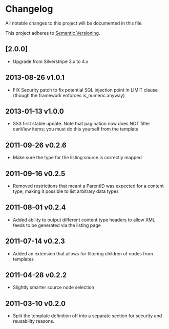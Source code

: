 # Changelog

All notable changes to this project will be documented in this file.

This project adheres to [Semantic Versioning](http://semver.org/).

## [2.0.0]

* Upgrade from Silverstripe 3.x to 4.x

## 2013-08-26 v1.0.1

* FIX Security patch to fix potential SQL injection point in LIMIT clause 
  (though the framework enforces is_numeric anyway)

## 2013-01-13 v1.0.0

* SS3 first stable update. Note that pagination now does NOT filter canView 
  items; you must do this yourself from the template

## 2011-09-26 v0.2.6

* Make sure the type for the listing source is correctly mapped

## 2011-09-16 v0.2.5

* Removed restrictions that meant a ParentID was expected for a content type,
  making it possible to list arbitrary data types

## 2011-08-01 v0.2.4

* Added ability to output different content type headers to allow XML feeds
  to be generated via the listing page

## 2011-07-14 v0.2.3

* Added an extension that allows for filtering children of nodes from templates

## 2011-04-28 v0.2.2

* Slightly smarter source node selection

## 2011-03-10 v0.2.0

* Split the template definition off into a separate section for security and
  reusability reasons. 

